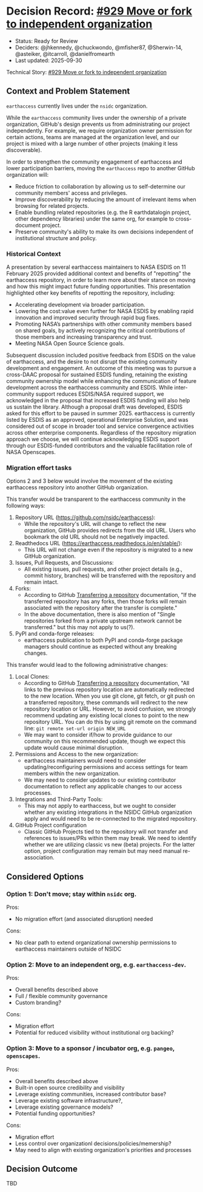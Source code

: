 # Decision Record: [#929 Move or fork to independent organization](https://github.com/nsidc/earthaccess/issues/929)

- Status: Ready for Review  <!-- optional -->
- Deciders: @jhkennedy, @chuckwondo, @mfisher87, @Sherwin-14, @asteiker, @itcarroll, @danielfromearth
- Last updated: 2025-09-30
<!-- - Tags: [space and/or comma separated list of tags] optional -->

Technical Story: [#929 Move or fork to independent organization](https://github.com/nsidc/earthaccess/issues/929)

## Context and Problem Statement

`earthaccess` currently lives under the `nsidc` organization.

While the `earthaccess` community lives under the ownership of a private
organization, GitHub's design prevents us from administrating our project
independently.
For example, we require organization owner permission for certain actions, teams are managed at the organization level, and our project is mixed with a large number of other projects (making it less discoverable).

In order to strengthen the community engagement of earthaccess and lower participation barriers, moving the `earthaccess` repo to another GitHub organization will:

* Reduce friction to collaboration by allowing us to self-determine our
  community members' access and privileges.
* Improve discoverability by reducing the amount of irrelevant items
  when browsing for related projects.
* Enable bundling related repositories (e.g. the R earthdatalogin project, other
  dependency libraries) under the same org, for example to cross-document project.
* Preserve community's ability to make its own decisions independent of
  institutional structure and policy.

### Historical Context

A presentation by several earthaccess maintainers to NASA ESDIS on 11 February 2025 provided additional context and benefits of "repotting" the earthaccess repository, in order to learn more about their stance on moving and how this might impact future funding opportunities. This presentation highlighted other key benefits of repotting the repository, including:

* Accelerating development via broader participation.
* Lowering the cost:value even further for NASA ESDIS by enabling rapid innovation and improved security through rapid bug fixes.
* Promoting NASA’s partnerships with other community members based on shared goals, by actively recognizing the critical contributions of those members and increasing transparency and trust.
* Meeting NASA Open Source Science goals.

Subsequent discussion included positive feedback from ESDIS on the value of earthaccess, and the desire to not disrupt the existing community development and engagement. An outcome of this meeting was to pursue a cross-DAAC proposal for sustained ESDIS funding, retaining the existing community ownership model while enhancing the communication of feature development across the earthaccess community and ESDIS. While inter-community support reduces ESDIS/NASA required support, we acknowledged in the proposal that increased ESDIS funding will also help us sustain the library. Although a proposal draft was developed, ESDIS asked for this effort to be paused in summer 2025. earthaccess is currently listed by ESDIS as an approved, operational Enterprise Solution, and was considered out of scope in broader tool and service convergence activities across other enterprise components. Regardless of the repository migration approach we choose, we will continue acknowledging ESDIS support through our ESDIS-funded contributors and the valuable facilitation role of NASA Openscapes.

### Migration effort tasks

Options 2 and 3 below would involve the movement of the existing earthaccess repository into another GitHub organization.

This transfer would be transparent to the earthaccess community in the following ways:

1. Repository URL (https://github.com/nsidc/earthaccess):
   * While the repository's URL will change to reflect the new organization, GitHub provides redirects from the old URL. Users who bookmark the old URL should not be negatively impacted.
2. Readthedocs URL (https://earthaccess.readthedocs.io/en/stable/):
   * This URL will not change even if the repository is migrated to a new GitHub organization.
3. Issues, Pull Requests, and Discussions:
   * All existing issues, pull requests, and other project details (e.g., commit history, branches) will be transferred with the repository and remain intact.
4. Forks:
   * According to GitHub [Transferring a repository](https://docs.github.com/en/repositories/creating-and-managing-repositories/transferring-a-repository#whats-transferred-with-a-repository) documentation, "If the transferred repository has any forks, then those forks will remain associated with the repository after the transfer is complete."
   * In the above documentation, there is also mention of "Single repositories forked from a private upstream network cannot be transferred." but this may not apply to us(?).
5. PyPI and conda-forge releases:
   * earthaccess publication to both PyPI and conda-forge package managers should continue as expected without any breaking changes.

This transfer would lead to the following administrative changes:

1. Local Clones:
   * According to GitHub [Transferring a repository](https://docs.github.com/en/repositories/creating-and-managing-repositories/transferring-a-repository#whats-transferred-with-a-repository) documentation, "All links to the previous repository location are automatically redirected to the new location. When you use git clone, git fetch, or git push on a transferred repository, these commands will redirect to the new repository location or URL. However, to avoid confusion, we strongly recommend updating any existing local clones to point to the new repository URL. You can do this by using git remote on the command line: `git remote set-url origin NEW_URL`
   * We may want to consider if/how to provide guidance to our community on this recommended update, though we expect this update would cause minimal disruption.
3. Permissions and Access to the new organization:
   * earthaccess maintainers would need to consider updating/reconfiguring permissions and access settings for team members within the new organization.
   * We may need to consider updates to our existing contributor documentation to reflect any applicable changes to our access processes.
3. Integrations and Third-Party Tools:
   * This may not apply to earthaccess, but we ought to consider whether any existing integrations in the NSIDC GitHub organization apply and would need to be re-connected to the migrated repository.
4. GitHub Project configuration
   * Classic GitHub Projects tied to the repository will not transfer and references to issues/PRs within them may break. We need to identify whether we are utilizing classic vs new (beta) projects. For the latter option, project configuration may remain but may need manual re-association.


## Considered Options

### Option 1: Don't move; stay within `nsidc` org.

Pros:
* No migration effort (and associated disruption) needed

Cons:
* No clear path to extend organizational ownership permissions to earthaccess maintainers outside of NSIDC

### Option 2: Move to an independent org, e.g. `earthaccess-dev`.

Pros:
* Overall benefits described above
* Full / flexible community governance
* Custom branding?

Cons:
* Migration effort
* Potential for reduced visibility without institutional org backing?


### Option 3: Move to a sponsor / incubator org, e.g. `pangeo`, `openscapes`.

Pros:
* Overall benefits described above
* Built-in open source credibility and visibility
* Leverage existing communities, increased contributor base?
* Leverage existing software infrastructure?,
* Leverage existing governance models?
* Potential funding opportunities?

Cons:
* Migration effort
* Less control over organizationl decisions/policies/memership?
* May need to align with existing organization's priorities and processes



## Decision Outcome

TBD
